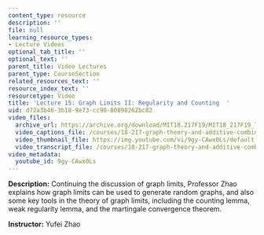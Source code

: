 ```yaml
---
content_type: resource
description: ''
file: null
learning_resource_types:
- Lecture Videos
optional_tab_title: ''
optional_text: ''
parent_title: Video Lectures
parent_type: CourseSection
related_resources_text: ''
resource_index_text: ''
resourcetype: Video
title: 'Lecture 15: Graph Limits II: Regularity and Counting  '
uid: d72a3b46-3b18-9e73-cc90-80898262bc82
video_files:
  archive_url: https://archive.org/download/MIT18.217F19/MIT18_217F19_lec15_300k.mp4
  video_captions_file: /courses/18-217-graph-theory-and-additive-combinatorics-fall-2019/c3c076f592d35e378e1485b5eb9f0c54_9gy-CAwx0Ls.vtt
  video_thumbnail_file: https://img.youtube.com/vi/9gy-CAwx0Ls/default.jpg
  video_transcript_file: /courses/18-217-graph-theory-and-additive-combinatorics-fall-2019/5b7ba6665dc25e6d98854b8d860effe3_9gy-CAwx0Ls.pdf
video_metadata:
  youtube_id: 9gy-CAwx0Ls
---
```


**Description:** Continuing the discussion of graph limits, Professor Zhao explains how graph limits can be used to generate random graphs, and also some key tools in the theory of graph limits, including the counting lemma, weak regularity lemma, and the martingale convergence theorem.

**Instructor:** Yufei Zhao